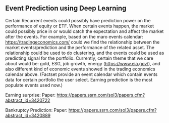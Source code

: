 ## Event Prediction using Deep Learning

Certain Recurrent events could possibly have prediction power on the performance of equity or ETF. When certain events happen, the market could possibly price in or would catch the expectation and affect the market after the events. For example, based on the maro events calendar: https://tradingeconomics.com/ could we find the relationship between the market events/prediction and the performance of the related asset. The relationship could be used to do clustering, and the events could be used as predicting signal for the portfolio.  Currently, certain theme that we care about would be: gold, ESG, job growth, energy (https://www.eia.gov/), and also different kind of economic events showed in the trading economics calendar above.  (Factset provide an event calendar which contain events data for certain portfolio the user select.  Earning prediction is the most populate events used now.)

Earning surprise:
Paper: https://papers.ssrn.com/sol3/papers.cfm?abstract_id=3420722

Bankruptcy Prediction:
Paper: https://papers.ssrn.com/sol3/papers.cfm?abstract_id=3420889
